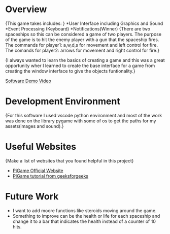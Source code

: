# Overview

{This game takes includes: }
*User Interface including Graphics and Sound
*Event Processing (Keyboard)
*Notifications(Winner)
{There are two spaceships so this can be considered a game of two players. The purpose of the game is to hit the enemy player with a gun that the spaceship fires. The commands for player1: a,w,d,s for movement and left control for fire. The comands for player2: arrows for movement and right control for fire.}

{I always wanted to learn the basics of creating a game and this was a great opportunity wher I learned to create the base interface for a game from creating the window interface to give the objects funtionality.}

[Software Demo Video](https://youtu.be/M31kekwNLG4)

# Development Environment

{For this software I used vscode python environment and most of the work was done on the library pygame with some of os to get the paths for my assets(images and sound).}

# Useful Websites

{Make a list of websites that you found helpful in this project}
* [PiGame Official Website](https://www.pygame.org/news)
* [PiGame tutorial from geeksforgeeks](https://www.geeksforgeeks.org/pygame-tutorial/)

# Future Work
* I want to add moore functions like steroids moving around the game.
* Something to improve can be the health or life for each spaceship and change it to a bar that indicates the health instead of a counter of 10 hits.